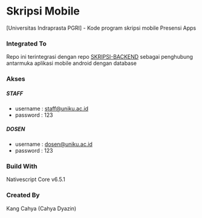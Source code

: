 # Skripsi Mobile
[Universitas Indraprasta PGRI] - Kode program skripsi mobile Presensi Apps

### Integrated To
Repo ini terintegrasi dengan repo [SKRIPSI-BACKEND](https://github.com/dyazincahya/skripsi-backend) sebagai penghubung antarmuka aplikasi mobile android dengan database

### Akses
##### STAFF
- username : staff@uniku.ac.id
- password : 123
##### DOSEN
- username : dosen@uniku.ac.id
- password : 123

### Build With
Nativescript Core v6.5.1

### Created By
Kang Cahya (Cahya Dyazin)
